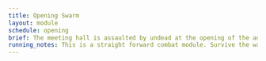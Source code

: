 ```yaml
---
title: Opening Swarm
layout: module
schedule: opening
brief: The meeting hall is assaulted by undead at the opening of the adventure day due to what had occurred during the previous adventure. This brings two to three waves of red skulled undead down upon the adventurers. The undead are tasked to take any magical items from the players or siphon off energy from a spell caster.
running_notes: This is a straight forward combat module. Survive the waves. 
---
```


